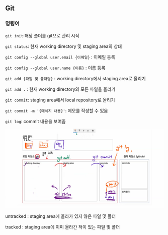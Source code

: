 ## Git

### 명령어

`git init`:해당 폴더를 git으로 관리 시작 

`git status`: 현재 working directory 및 staging area의 상태

`git config --global user.email {이메일}` : 이메일 등록

`git config --global user.name {이름}` : 이름 등록

`git add {파일 및 폴더명}` : working directory에서 staging area로 올리기

`git add .` : 현재 working directory의 모든 파일을 올리기

`git commit`: staging area에서 local repository로 올리기

`git commit -m '{메세지 내용}'`: 메모를 작성할 수 있음

`git log`: commit 내용을 보여줌

![git image](./git.png)

untracked : staging area에 올라가 있지 않은 파일 및 폴더

tracked : staging area에 이미 올라간 적이 있는 파일 및 폴더